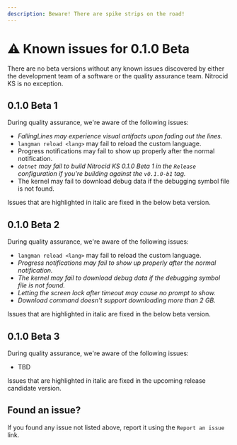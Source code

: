 ```yaml
---
description: Beware! There are spike strips on the road!
---
```


# ⚠ Known issues for 0.1.0 Beta

There are no beta versions without any known issues discovered by either the development team of a software or the quality assurance team. Nitrocid KS is no exception.

## 0.1.0 Beta 1

During quality assurance, we're aware of the following issues:

* _FallingLines may experience visual artifacts upon fading out the lines._
* `langman reload <lang>` may fail to reload the custom language.
* Progress notifications may fail to show up properly after the normal notification.
* _`dotnet` may fail to build Nitrocid KS 0.1.0 Beta 1 in the `Release` configuration if you're building against the `v0.1.0-b1` tag._
* The kernel may fail to download debug data if the debugging symbol file is not found.

Issues that are highlighted in italic are fixed in the below beta version.

## 0.1.0 Beta 2

During quality assurance, we're aware of the following issues:

* `langman reload <lang>` may fail to reload the custom language.
* _Progress notifications may fail to show up properly after the normal notification._
* _The kernel may fail to download debug data if the debugging symbol file is not found._
* _Letting the screen lock after timeout may cause no prompt to show._
* _Download command doesn't support downloading more than 2 GB._

Issues that are highlighted in italic are fixed in the below beta version.

## 0.1.0 Beta 3

During quality assurance, we're aware of the following issues:

* TBD

Issues that are highlighted in italic are fixed in the upcoming release candidate version.

## Found an issue?

If you found any issue not listed above, report it using the `Report an issue` link.
